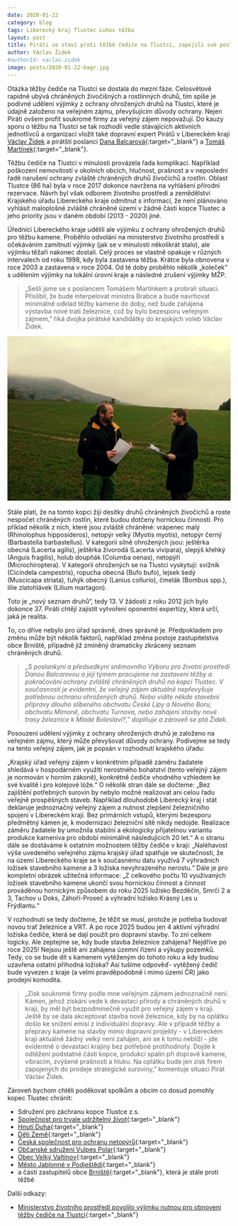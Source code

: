 ```yaml
---
date: 2020-01-22
category: blog
tags: Liberecký kraj Tlustec Luhov těžba  
layout: post
title: Piráti se staví proti těžbě čediče na Tlustci, zapojili své poslance a iniciují novou expertízu
author: Václav Židek
#authorId: vaclav.zidek
image: posts/2020-01-22-bagr.jpg
---
```


Otázka těžby čediče na Tlustci se dostala do mezní fáze. Celosvětově rapidně ubývá chráněných živočišných a rostlinných druhů, tím spíše je podivné udělení výjimky z ochrany ohrožených druhů na Tlustci, které je údajně založeno na veřejném zájmu, převyšujícím důvody ochrany. Nejen Piráti ovšem profit soukromé firmy za veřejný zájem nepovažují. Do kauzy sporu o těžbu na Tlustci se tak rozhodli vedle stávajících aktivních jednotlivců a organizací vložit také dopravní expert Pirátů v Libereckém kraji [Václav Židek](/lide/vaclav-zidek) a pirátští poslanci [Dana Balcarová](https://www.pirati.cz/lide/dana-balcarova/){:target="_blank"} a [Tomáš Martínek](https://www.pirati.cz/lide/tomas-martinek/){:target="_blank"}.

Těžbu čediče na Tlustci v minulosti provázela řada komplikací. Například poškození nemovitostí v okolních obcích, hlučnost, prašnost a v neposlední řadě narušení ochrany zvláště chráněných druhů živočichů a rostlin. Oblast Tlustce (86 ha) byla v roce 2017 dokonce navržena na vyhlášení přírodní rezervace. Návrh byl však odborem životního prostředí a zemědělství Krajského úřadu Libereckého kraje odmítnut s informací, že není plánováno vyhlásit maloplošné zvláště chráněné území v žádné části kopce Tlustec a jeho priority jsou v daném období (2013 - 2020) jiné.

Úředníci Libereckého kraje udělili ale výjimku z ochrany ohrožených druhů pro těžbu kamene. Proběhlo odvolání na ministerstvo životního prostředí s očekáváním zamítnutí výjimky (jak se v minulosti několikrát stalo), ale výjimku těžaři nakonec dostali. Celý proces se vlastně opakuje v různých intervalech od roku 1998, kdy byla zastavena těžba. Krátce byla obnovena v roce 2003 a zastavena v roce 2004. Od té doby proběhlo několik „koleček“ s udělením výjimky na lokální úrovni kraje a následné zrušení výjimky MŽP.

> „Sešli jsme se s poslancem Tomášem Martínkem a probrali situaci. Přislíbil, že bude interpelovat ministra Brabce a bude navrhovat minimálně odklad těžby kamene do doby, než bude zahájena výstavba nové trati železnice, což by bylo bezesporu veřejným zájmem,” říká dvojka pirátské kandidátky do krajských voleb Václav Židek.

![Václav Židek s pirátským poslancem Tomášem Martínkem na Tlustci](/assets/img/posts/2020-01-22-tlustecsposlancem.jpg)

Stále platí, že na tomto kopci žijí desítky druhů chráněných živočichů a roste nespočet chráněných rostlin, které budou dotčeny hornickou činností. Pro příklad několik z nich, které jsou zvláště chráněné:
vrápenec malý (Rhinolophus hipposideros), netopýr velký (Myotis myotis), netopýr černý (Barbastella barbastellus). V kategorii silně ohrožených jsou: ještěrka obecná (Lacerta agilis), ještěrka živorodá (Lacerta vivipara), slepýš křehký (Anguis fragilis), holub doupňák (Columba oenas), netopýři (Microchiroptera). V kategorii ohrožených se na Tlustci vyskytují: svižník (Cicindela campestris), ropucha obecná (Bufo bufo), lejsek šedý (Muscicapa striata), ťuhýk obecný (Lanius collurio), čmelák (Bombus spp.), lilie zlatohlávek (Lilium martagon).

Toto je „nový seznam druhů“, tedy 13. V žádosti z roku 2012 jich bylo dokonce 37. Piráti chtějí zajistit vytvoření oponentní expertízy, která určí, jaká je realita.

To, co dříve nebylo pro úřad správně, dnes správně je. Předpokladem pro změnu může být několik faktorů, například změna postoje zastupitelstva obce Brniště, případně již zmíněný dramaticky zkrácený seznam chráněných druhů.

> _„S poslankyní a předsedkyní sněmovního Výboru pro životní prostředí Danou Balcarovou a její týmem pracujeme na zastavení těžby a pokračování ochrany zvláště chráněných druhů na kopci Tlustec. V současnosti je evidentní, že veřejný zájem aktuálně nepřevyšuje potřebnou ochranu ohrožených druhů. Nebo vidíte někde stavební přípravy dlouho slíbeného obchvatu České Lípy a Nového Boru, obchvatu Mimoně, obchvatu Turnova, nebo zahájení stavby nové trasy železnice k Mladé Boleslavi?,” doplňuje a zároveň se ptá Židek._

Posouzení udělení výjimky z ochrany ohrožených druhů je založeno na veřejném zájmu, který může převyšovat důvody ochrany. Podívejme se tedy na tento veřejný zájem, jak je popsán v rozhodnutí krajského úřadu:

„Krajský úřad veřejný zájem v konkrétním případě záměru žadatele shledává v hospodárném využití nerostného bohatství (tento veřejný zájem je normován v horním zákoně), konkrétně čediče vhodného vzhledem ke své kvalitě i pro kolejové lóže.“ O několik stran dále se dočteme: „Bez zajištění potřebných surovin by nebylo možné realizovat ani celou řadu veřejně prospěšných staveb. Například dlouhodobě Liberecký kraj i stát deklaruje jednoznačný veřejný zájem a nutnost zlepšení železničního spojení v Libereckém kraji. Bez primárních vstupů, kterými bezesporu předmětný kámen je, k modernizaci železniční sítě nikdy nedojde. Realizace záměru žadatele by umožnila stabilní a ekologicky přijatelnou variantu produkce kameniva pro období minimálně následujících 20 let.“ A o stranu dále se dostáváme k ostatním možnostem těžby čediče v kraji: „Naléhavost výše uvedeného veřejného zájmu krajský úřad spatřuje ve skutečnosti, že na území Libereckého kraje se k současnému datu využívá 7 výhradních ložisek stavebního kamene a 3 ložiska nevyhrazeného nerostu.“ Dále je pro kompletní obrázek užitečná informace: „Z celkového počtu 10 využívaných ložisek stavebního kamene ukončí svou hornickou činnost a činnost prováděnou hornickým způsobem do roku 2025 ložisko Bezděčín, Smrčí 2 a 3, Tachov u Doks, Záhoří-Proseč a výhradní ložisko Krásný Les u Frýdlantu.“

V rozhodnutí se tedy dočteme, že těžit se musí, protože je potřeba budovat novou trať železnice a VRT. A po roce 2025 budou jen 4 aktivní výhradní ložiska čediče, která se dají použít pro dopravní stavby. To zní celkem logicky. Ale zeptejme se, kdy bude stavba železnice zahájena? Nejdříve po roce 2025! Nejsou ještě ani zahájena územní řízení a výkupy pozemků. Tedy, co se bude dít s kamenem vytěženým do tohoto roku a kdy budou uzavřena ostatní příhodná ložiska? Asi tušíme odpověď- vytěžený čedič bude vyvezen z kraje (a velmi pravděpodobně i mimo území ČR) jako prodejní komodita.

> „Zisk soukromé firmy podle mne veřejným zájmem jednoznačně není. Kámen, jehož získání vede k devastaci přírody a chráněných druhů v kraji, by měl být bezpodmínečně využit pro veřejný zájem v kraji. Ještě by se dala akceptovat stavba nové železnice, kdy by na oplátku došlo ke snížení emisí z individuální dopravy.  Ale v případě těžby a přepravy kamene na stavby mimo dopravní projekty - v Libereckém kraji aktuálně žádný velký není zahájen, ani se k tomu neblíží - jde evidentně o devastaci krajiny bez potřebné protihodnoty. Dojde k odtěžení podstatné části kopce, produkci spalin při dopravě kamene, vibracím, zvýšené prašnosti a hluku. Na oplátku bude jen zisk firem zapojených do prodeje strategické suroviny,” komentuje situaci Pirát Václav Židek.

Zároveň bychom chtěli poděkovat spolkům a obcím co dosud pomohly kopec Tlustec chránit:
- Sdružení pro záchranu kopce Tlustce z.s.
- [Společnost pro trvale udržitelný život](https://stuz.cz/){:target="_blank"} 
- [Hnutí Duha](http://www.hnutiduha.cz/){:target="_blank"}
- [Děti Země](https://detizeme.cz/){:target="_blank"}
- [Česká společnost pro ochranu netopýrů](https://www.ceson.org/){:target="_blank"}
- [Občanské sdružení Vulpes Polar](https://vulpespolar.estranky.cz/clanky/kdo-jsme-a-o-co-nam-jde.html){:target="_blank"}
- [Obec Velký Valtinov](https://www.velkyvaltinov.cz/){:target="_blank"}
- [Město Jablonné v Podještědí](https://www.jablonnevp.cz/){:target="_blank"}
- a části zastupitelů obce [Brniště](https://brniste.cz/){:target="_blank"}, která je stále proti těžbě

Další odkazy:
- [Ministerstvo životního prostředí povolilo výjimku nutnou pro obnovení těžby čediče na Tlustci](https://ekolist.cz/cz/zpravodajstvi/zpravy/ministerstvo-zivotniho-prostredi-povolilo-vyjimku-nutnou-pro-obnoveni-tezby-cedice-na-tlustci){:target="_blank"}